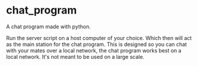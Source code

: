# chat_program
A chat program made with python. 


Run the server script on a host computer of your choice. Which then will act as the main station for the chat program. This is designed so you can chat with your mates over a local network, the chat program works best on a local network. It's not meant to be used on a large scale.
